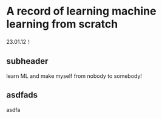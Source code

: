# A record of learning machine learning from scratch

23.01.12！

## subheader

learn ML and make myself from nobody to somebody!
## asdfads
asdfa